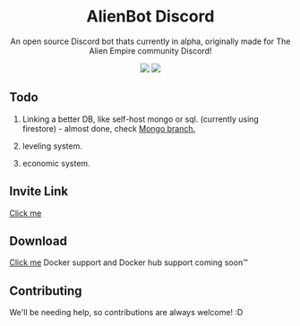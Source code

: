 ### <h1 align="center">AlienBot Discord</h1>

<p align="center">An open source Discord bot thats currently in alpha, originally made for The Alien Empire community Discord!<p>

<p align="center">
  
  <img src="https://github.com/UFO-Studios/AlienBot-Discord/actions/workflows/pmd.yml/badge.svg" />
  <img src="https://github.com/UFO-Studios/AlienBot-Discord/actions/workflows/docker-image.yml/badge.svg" />
</p>


## Todo

1. Linking a better DB, like self-host mongo or sql. (currently using firestore) - almost done, check <a href="https://github.com/UFO-Studios/AlienBot-Discord/tree/Mongo">Mongo branch.</a>

2. leveling system.

3. economic system.

## Invite Link

<a href="https://thealiendoctor.com/AddAlienBot">Click me</a>

## Download

<a href="https://github.com/UFO-Studios/AlienBot-Discord/archive/refs/heads/main.zip">Click me</a>
Docker support and Docker hub support coming soon™

## Contributing

We'll be needing help, so contributions are always welcome! :D
